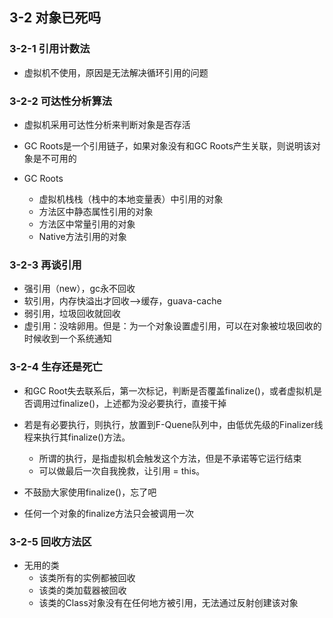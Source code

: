 ## 3-2 对象已死吗

### 3-2-1 引用计数法

- 虚拟机不使用，原因是无法解决循环引用的问题

  

### 3-2-2 可达性分析算法

- 虚拟机采用可达性分析来判断对象是否存活

- GC Roots是一个引用链子，如果对象没有和GC Roots产生关联，则说明该对象是不可用的

- GC Roots
  - 虚拟机栈栈（栈中的本地变量表）中引用的对象
  - 方法区中静态属性引用的对象
  - 方法区中常量引用的对象
  - Native方法引用的对象
  
  

### 3-2-3 再谈引用

- 强引用（new），gc永不回收
- 软引用，内存快溢出才回收-->缓存，guava-cache
- 弱引用，垃圾回收就回收
- 虚引用：没啥卵用。但是：为一个对象设置虚引用，可以在对象被垃圾回收的时候收到一个系统通知



### 3-2-4 生存还是死亡

- 和GC Root失去联系后，第一次标记，判断是否覆盖finalize()，或者虚拟机是否调用过finalize()，上述都为没必要执行，直接干掉
- 若是有必要执行，则执行，放置到F-Quene队列中，由低优先级的Finalizer线程来执行其finalize()方法。
  - 所谓的执行，是指虚拟机会触发这个方法，但是不承诺等它运行结束
  - 可以做最后一次自我挽救，让引用 = this。
- 不鼓励大家使用finalize()，忘了吧

- 任何一个对象的finalize方法只会被调用一次



### 3-2-5 回收方法区

- 无用的类
  - 该类所有的实例都被回收
  - 该类的类加载器被回收
  - 该类的Class对象没有在任何地方被引用，无法通过反射创建该对象